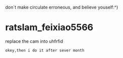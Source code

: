 
don`t make circulate erroneous, and believe youself:^)
# ratslam_feixiao5566
replace the cam into uhfrfid
```
okey,then i do it after sever month
```
